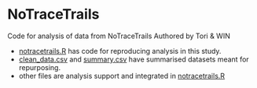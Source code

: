 # NoTraceTrails
Code for analysis of data from NoTraceTrails
Authored by Tori & WIN 

- [notracetrails.R](https://github.com/wincowgerDEV/NoTraceTrails/blob/main/notracetrails.R) has code for reproducing analysis in this study.
- [clean_data.csv](https://github.com/wincowgerDEV/NoTraceTrails/blob/main/clean_data.csv) and [summary.csv](https://github.com/wincowgerDEV/NoTraceTrails/blob/main/summary.csv) have summarised datasets meant for repurposing.
- other files are analysis support and integrated in [notracetrails.R](https://github.com/wincowgerDEV/NoTraceTrails/blob/main/notracetrails.R)
